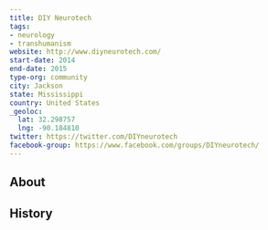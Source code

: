 ```yaml
---
title: DIY Neurotech
tags:
- neurology
- transhumanism
website: http://www.diyneurotech.com/
start-date: 2014
end-date: 2015
type-org: community
city: Jackson
state: Mississippi
country: United States
_geoloc:
  lat: 32.298757
  lng: -90.184810
twitter: https://twitter.com/DIYneurotech
facebook-group: https://www.facebook.com/groups/DIYneurotech/
---
```


## About

## History
